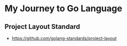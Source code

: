 # My Journey to Go Language

## Project Layout Standard

- https://github.com/golang-standards/project-layout
